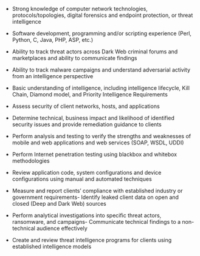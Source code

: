 - Strong knowledge of computer network technologies, protocols/topologies, digital forensics and endpoint protection, or threat intelligence
- Software development, programming and/or scripting experience (Perl, Python, C, Java, PHP, ASP, etc.)
- Ability to track threat actors across Dark Web criminal forums and marketplaces and ability to communicate findings
- Ability to track malware campaigns and understand adversarial activity from an intelligence perspective
- Basic understanding of intelligence, including intelligence lifecycle, Kill Chain, Diamond model, and Priority Intelligence Requirements

- Assess security of client networks, hosts, and applications
- Determine technical, business impact and likelihood of identified security issues and provide remediation guidance to clients
- Perform analysis and testing to verify the strengths and weaknesses of mobile and web applications and web services (SOAP, WSDL, UDDI)
- Perform Internet penetration testing using blackbox and whitebox methodologies
- Review application code, system configurations and device configurations using manual and automated techniques
- Measure and report clients’ compliance with established industry or government requirements- Identify leaked client data on open and closed (Deep and Dark Web) sources
- Perform analytical investigations into specific threat actors, ransomware, and campaigns- Communicate technical findings to a non-technical audience effectively
- Create and review threat intelligence programs for clients using established intelligence models